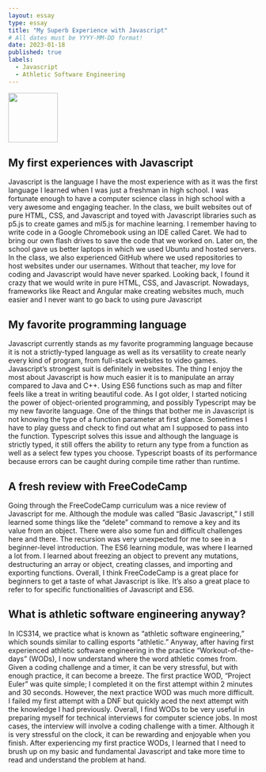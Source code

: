 ```yaml
---
layout: essay
type: essay
title: "My Superb Experience with Javascript"
# All dates must be YYYY-MM-DD format!
date: 2023-01-18
published: true
labels:
  - Javascript
  - Athletic Software Engineering
---
```


<img width="100px" class="rounded float-start pe-4" src="../img/javacript-logo.jpg">

## My first experiences with Javascript

Javascript is the language I have the most experience with as it was the first language I learned when I was just a freshman in high school. I was fortunate enough to have a computer science class in high school with a very awesome and engaging teacher. In the class, we built websites out of pure HTML, CSS, and Javascript and toyed with Javascript libraries such as p5.js to create games and ml5.js for machine learning. I remember having to write code in a Google Chromebook using an IDE called Caret. We had to bring our own flash drives to save the code that we worked on. Later on, the school gave us better laptops in which we used Ubuntu and hosted servers. In the class, we also experienced GitHub where we used repositories to host websites under our usernames. Without that teacher, my love for coding and Javascript would have never sparked. Looking back, I found it crazy that we would write in pure HTML, CSS, and Javascript. Nowadays, frameworks like React and Angular make creating websites much, much easier and I never want to go back to using pure Javascript

## My favorite programming language

Javascript currently stands as my favorite programming language because it is not a strictly-typed language as well as its versatility to create nearly every kind of program, from  full-stack websites to video games. Javascript’s strongest suit is definitely in websites. The thing I enjoy the most about Javascript is how much easier it is to manipulate an array compared to Java and C++. Using ES6 functions such as map and filter feels like a treat in writing beautiful code. As I got older, I started noticing the power of object-oriented programming, and possibly Typescript may be my new favorite language. One of the things that bother me in Javascript is not knowing the type of a function parameter at first glance. Sometimes I have to play guess and check to find out what am I supposed to pass into the function. Typescript solves this issue and although the language is strictly typed, it still offers the ability to return any type from a function as well as a select few types you choose. Typescript boasts of its performance because errors can be caught during compile time rather than runtime.

## A fresh review with FreeCodeCamp

Going through the FreeCodeCamp curriculum was a nice review of Javascript for me. Although the module was called “Basic Javascript,” I still learned some things like the “delete” command to remove a key and its value from an object. There were also some fun and difficult challenges here and there. The recursion was very unexpected for me to see in a beginner-level introduction. The ES6 learning module, was where I learned a lot from. I learned about freezing an object to prevent any mutations, destructuring an array or object, creating classes, and importing and exporting functions. Overall, I think FreeCodeCamp is a great place for beginners to get a taste of what Javascript is like. It’s also a great place to refer to for specific functionalities of Javascript and ES6. 

## What is athletic software engineering anyway?

In ICS314, we practice what is known as “athletic software engineering,” which sounds similar to calling esports “athletic.” Anyway, after having first experienced athletic software engineering in the practice “Workout-of-the-days” (WODs), I now understand where the word athletic comes from. Given a coding challenge and a timer, it can be very stressful, but with enough practice, it can become a breeze. The first practice WOD, “Project Euler” was quite simple; I completed it on the first attempt within 2 minutes and 30 seconds. However, the next practice WOD was much more difficult. I failed my first attempt with a DNF but quickly aced the next attempt with the knowledge I had previously. Overall, I find WODs to be very useful in preparing myself for technical interviews for computer science jobs. In most cases, the interview will involve a coding challenge with a timer. Although it is very stressful on the clock, it can be rewarding and enjoyable when you finish. After experiencing my first practice WODs, I learned that I need to brush up on my basic and fundamental Javascript and take more time to read and understand the problem at hand.
